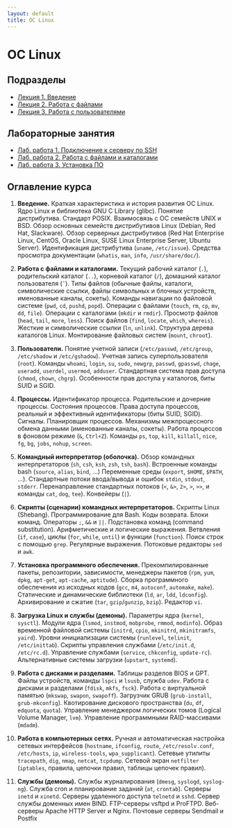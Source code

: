 ```yaml
---
layout: default
title: ОС Linux
---
```


# ОС Linux

## Подразделы

* [Лекция 1. Введение](lecture-intro)
* [Лекция 2. Работа с файлами](lecture-files)
* [Лекция 3. Работа с пользователями](lecture-users)

## Лабораторные занятия

* [Лаб. работа 1. Подключение к серверу по SSH](practice-01)
* [Лаб. работа 2. Работа с файлами и каталогами](practice-02)
* [Лаб. работа 3. Установка ПО](practice-03)


## Оглавление курса

1. **Введение.** Краткая характеристика и история развития ОС Linux. Ядро Linux и библиотека GNU C Library (glibc). Понятие дистрибутива. Стандарт POSIX. Взаимосвязь с ОС семейств UNIX и BSD. Обзор основных семейств дистрибутивов Linux (Debian, Red Hat, Slackware). Обзор серверных дистрибутивов (Red Hat Enterprise Linux, CentOS, Oracle Linux, SUSE Linux Enterprise Server, Ubuntu Server). Идентификация дистрибутива (`uname`, `/etc/issue`). Средства просмотра документации (`whatis`, `man`, `info`, `/usr/share/doc/`).

2. **Работа с файлами и каталогами.** Текущий рабочий каталог (`.`), родительский каталог (`..`), корневой каталог (`/`), домашний каталог пользователя (`˜`). Типы файлов (обычные файлы, каталоги, символические ссылки, файлы символьных и блочных устройств, именованные каналы, сокеты). Команды навигации по файловой системе (`pwd`, `cd`, `pushd`, `popd`). Операции с файлами (`touch`, `rm`, `cp`, `mv`, `dd`, `file`). Операции с каталогами (`mkdir` и `rmdir`). Просмотр файлов (`head`, `tail`, `more`, `less`). Поиск файлов (`find`, `locate`, `which`, `whereis`). Жесткие и символические ссылки (`ln`, `unlink`). Структура дерева каталогов Linux. Монтирование файловых систем (`mount`, `chroot`).

3. **Пользователи.** Понятие учетной записи (`/etc/passwd`, `/etc/group`, `/etc/shadow` и `/etc/gshadow`). Учетная запись суперпользователя (`root`). Команды `whoami`, `login`, `su`, `sudo`, `newgrp`, `passwd`, `gpasswd`, `chage`, `useradd`, `userdel`, `usermod`, `adduser`. Стандартная система прав доступа (`chmod`, `chown`, `chgrp`). Особенности прав доступа у каталогов, биты SUID и SGID.

4. **Процессы.** Идентификатор процесса. Родительские и дочерние процессы. Состояния процессов. Права доступа процессов, реальный и эффективный идентификаторы (биты SUID, SGID). Сигналы. Планировщик процессов. Механизмы межпроцессного обмена данными (именованные каналы, сокеты). Работа процессов в фоновом режиме (`&`, `Ctrl+Z`). Команды `ps`, `top`, `kill`, `killall`, `nice`, `fg`, `bg`, `jobs`, `nohup`, `screen`.

5. **Командный интерпретатор (оболочка).** Обзор командных интерпретаторов (`sh`, `csh`, `ksh`, `zsh`, `tsh`, `bash`). Встроенные команды bash (`source`, `alias`, `bind`, ...) Переменные среды (`export`, `$HOME`, `$PATH`, ...). Стандартные потоки ввода/вывода и ошибок `stdin`, `stdout`, `stderr`. Перенаправление стандартных потоков (`<`, `&>`, `2>`, `>`, `>>`, и команды `cat`, `dog`, `tee`). Конвейеры (`|`).

6. **Скрипты (сценарии) командных интерпретаторов.** Скрипты Linux (Shebang). Программирование для Bash. Коды возврата. Блоки команд. Операторы `;`, `&&` и `||`. Подстановка команд (command substitution). Арифметические и логические выражения. Ветвления (`if`, `case`), циклы (`for`, `while`, `until`) и функции (`function`). Поиск строк с помощью `grep`. Регулярные выражения. Потоковые редакторы `sed` и `awk`.

7. **Установка программного обеспечения.** Прекомпилированные пакеты, репозитории, зависимости, менеджеры пакетов (`rpm`, `yum`, `dpkg`, `apt-get`, `apt-cache`, `aptitude`). Сборка программного обеспечения из исходных кодов (`gcc`, `m4`, `autoconf`, `automake`, `make`). Статические и динамические библиотеки (`ld`, `ar`, `ldd`, `ldconfig`). Архивирование и сжатие (`tar`, `gzip`/`gunzip`, `bzip`). Редактор `vi`.

8. **Загрузка Linux и службы (демоны).** Параметры ядра (`kernel`, `sysctl`). Модули ядра (`lsmod`, `instmod`, `mobprobe`, `rmmod`, `modinfo`). Образ временной файловой системы (`initrd`, `cpio`, `mkinitrd`, `mkinitramfs`, `yaird`). Уровни инициализации системы (`runlevel`, `telinit`, `/etc/inittab`). Скрипты управления службами (`/etc/init.d`, `/etc/rc.d`). Управление службами (`service`, `chkconfig`, `update-rc`). Альтернативные системы загрузки (`upstart`, `systemd`).

9. **Работа с дисками и разделами.** Таблицы разделов BIOS и GPT. Файлы устройств, команды `lspci` и `lsusb`, служба `udev`. Работа с дисками и разделами (`fdisk`, `mkfs`, `fsck`). Работа с виртуальной памятью (`mkswap`, `swapon`, `swapoff`). Загрузчик GRUB (`grub-install`, `grub-mkconfig`). Квотирование дискового пространства (`du`, `df`, `edquota`, `quota`). Управление менеджером логических томов (Logical Volume Manager, `lvm`). Управление программными RAID-массивами (`mdadm`).

10. **Работа в компьютерных сетях.** Ручная и автоматическая настройка сетевых интерфейсов (`hostname`, `ifconfig`, `route`, `/etc/resolv.conf`, `/etc/hosts`, `ip`, `wireless-tools`, `wpa_supplicant`). Сетевые утилиты `tracepath`, `dig`, `nmap`, `netcat`, `tcpdump`. Сетевой экран `netfilter` (`iptables`, правила, цепочки правил, таблицы цепочек правил).

11. **Cлужбы (демоны).** Службы журналирования (`dmesg`, `syslogd`, `syslog-ng`). Служба cron и планирование заданий (`at`, `crontab`). Серверы `inetd` и `xinetd`. Серверы удаленного доступа `telnetd` и `sshd`. Сервер службы доменных имен BIND. FTP-серверы vsftpd и ProFTPD. Веб-серверы Apache HTTP Server и Nginx. Почтовые серверы Sendmail и Postfix
